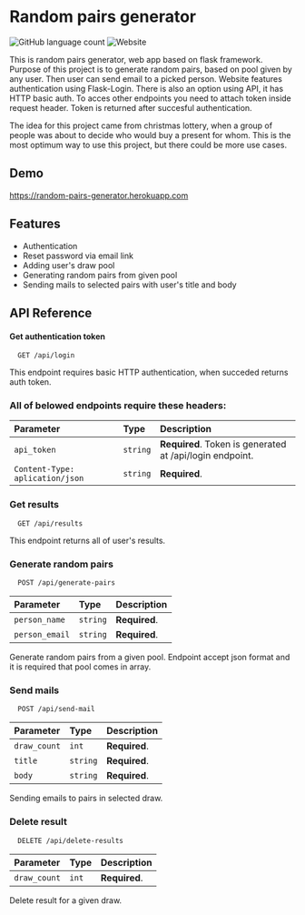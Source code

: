 
# Random pairs generator
![GitHub language count](https://img.shields.io/github/languages/count/marcinkaczmarek10/pairs_generator_flask) ![Website](https://img.shields.io/website?url=https%3A%2F%2Frandom-pairs-generator.herokuapp.com)

This is random pairs generator, web app based on flask framework. 
Purpose of this project is to generate random pairs, based on pool given by any user.
Then user can send email to a picked person. Website features authentication using Flask-Login.
There is also an option using API, it has HTTP basic auth. To acces other endpoints you need to attach token inside request header. Token is returned after succesful authentication.

The idea for this project came from christmas lottery, when a group of people was about to decide
who would buy a present for whom. This is the most optimum way to use this project, but there could be more use cases. 



## Demo

https://random-pairs-generator.herokuapp.com



## Features

- Authentication
- Reset password via email link
- Adding user's draw pool
- Generating random pairs from given pool
- Sending mails to selected pairs with user's title and body


## API Reference

#### Get authentication token

```http
  GET /api/login
```
This endpoint requires basic HTTP authentication, when succeded returns auth token.

### All of belowed endpoints require these headers:

| Parameter | Type     | Description                       |
| :-------- | :------- | :-------------------------------- |
| `api_token`      | `string` | **Required**. Token is generated at /api/login endpoint.|
| `Content-Type: aplication/json`      | `string` | **Required**. |

### Get results

```http
  GET /api/results
```
This endpoint returns all of user's results.

### Generate random pairs
```http
  POST /api/generate-pairs
```

| Parameter | Type     | Description                       |
| :-------- | :------- | :-------------------------------- |
| `person_name`| `string` | **Required**. |
| `person_email`| `string` | **Required**. |

 Generate random pairs from a given pool. Endpoint accept json format and it is required that pool comes in array.

### Send mails
```http
  POST /api/send-mail
```
| Parameter | Type     | Description                       |
| :-------- | :------- | :-------------------------------- |
| `draw_count`| `int` | **Required**.|
| `title`| `string` | **Required**. |
| `body`| `string` | **Required**. |

Sending emails to pairs in selected draw. 

### Delete result
```http
  DELETE /api/delete-results
```
| Parameter | Type     | Description                       |
| :-------- | :------- | :-------------------------------- |
| `draw_count`| `int` | **Required**.|

Delete result for a given draw. 



